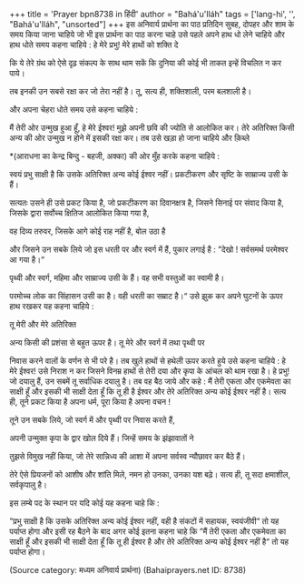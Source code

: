 +++
title = 'Prayer bpn8738 in हिंदी'
author = "Bahá'u'lláh"
tags = ['lang-hi', '', "Bahá'u'lláh", "unsorted"]
+++
इस अनिवार्य प्रार्थना का पाठ प्रतिदिन सुबह, दोपहर और शाम के समय किया जाना चाहिये जो भी  इस	प्रार्थना  का  पाठ  करना  चाहे  उसे पहले अपने हाथ धो लेने चाहिये और हाथ धोते समय कहना चाहिये :
हे मेरे प्रभु! मेरे हाथों को शक्ति दे

कि ये तेरे ग्रंथ को ऐसे दृढ़ संकल्प के साथ थाम सकें कि दुनिया की कोई भी ताकत इन्हें विचलित न कर पाये।

तब इनकी उन सबसे रक्षा कर जो तेरा नहीं है। तू, सत्य ही, शक्तिशाली, परम बलशाली है।

और अपना चेहरा धोते समय उसे कहना चाहिये :

मैं तेरी ओर उन्मुख हुआ हूँ, हे मेरे ईश्वर! मुझे अपनी छवि की ज्योति से आलोकित कर। तेरे अतिरिक्त किसी अन्य की ओर
उन्मुख न होने में इसकी रक्षा कर।
तब उसे खड़ा हो जाना चाहिये और क़िब्ले





*(आराधना का केन्द्र बिन्दु - बहजी, अक्का) की ओर मुँह करके कहना चाहिये :

स्वयं प्रभु साक्षी है कि उसके अतिरिक्त अन्य कोई ईश्वर नहीं। प्रकटीकरण और सृष्टि के साम्राज्य उसी के हैं।

सत्यतः उसने ही उसे प्रकट किया है, जो प्रकटीकरण का दिवानक्षत्र है, जिसने सिनाई पर संवाद किया है, जिसके द्वारा सर्वोच्च क्षितिज आलोकित किया गया है,

वह दिव्य तरुवर, जिसके आगे कोई राह नहीं है, बोल उठा है

और जिसने उन सबके लिये जो इस धरती पर और स्वर्ग में हैं, पुकार लगाई है : ”देखो ! सर्वसमर्थ परमेश्वर आ गया है।“

पृथ्वी और स्वर्ग, महिमा और साम्राज्य उसी के हैं। वह सभी वस्तुओं का स्वामी है।

परमोच्च लोक का सिंहासन उसी का है। वही धरती का सम्राट है।“
उसे झुक कर अपने घुटनों के ऊपर हाथ  रखकर  यह  कहना  चाहिये :

तू मेरी और मेरे अतिरिक्त

अन्य किसी की प्रशंसा से बहुत ऊपर है। तू मेरे और स्वर्ग में तथा पृथ्वी पर

निवास करने वालों के वर्णन से भी परे है।
तब खुले हाथों से हथेली ऊपर करते हुये उसे कहना  चाहिये :	
हे मेरे ईश्वर! उसे निराश न कर जिसने विनम्र हाथों से तेरी दया और कृपा के आंचल को थाम रखा है। हे प्रभु! जो दयालु	हैं, उन सबमें तू सर्वाधिक	दयालु	है।
तब वह बैठ जाये और कहे :
मैं तेरी एकता और एकमेवता का साक्षी हूँ और इसकी भी साक्षी देता हूँ कि तू ही है ईश्वर और तेरे अतिरिक्त अन्य कोई ईश्वर नहीं है। सत्य ही, तूने प्रकट किया है अपना धर्म,
पूरा किया है अपना वचन !

तूने उन सबके लिये, जो स्वर्ग में और पृथ्वी पर निवास करते हैं,

अपनी उन्मुक्त कृपा के द्वार खोल दिये हैं। जिन्हें समय के झंझावातों ने

तुझसे विमुख नहीं किया, जो तेरे सान्निध्य की आशा में
अपना सर्वस्व न्यौछावर कर बैठे हैं।

तेरे ऐसे प्रियजनों को आशीष और शांति मिले, नमन हो उनका, उनका यश बढ़े।
सत्य ही, तू सदा क्षमाशील, सर्वकृपालु है।

इस लम्बे पद के स्थान पर यदि कोई यह कहना चाहे कि :

”प्रभु साक्षी है कि उसके अतिरिक्त अन्य कोई ईश्वर नहीं,
वही है संकटों में सहायक, स्वयंजीवी“
तो यह पर्याप्त होगा और इसी रह	बैठने के बाद अगर कोई इतना कहना चाहे कि
”मैं तेरी एकता और एकमेवता का साक्षी हूँ और इसकी भी साक्षी देता हूँ कि तू ही ईश्वर है और तेरे अतिरिक्त अन्य कोई ईश्वर नहीं है“ तो यह पर्याप्त होगा।

(Source category: मध्यम अनिवार्य प्रार्थना)
(Bahaiprayers.net ID: 8738)
